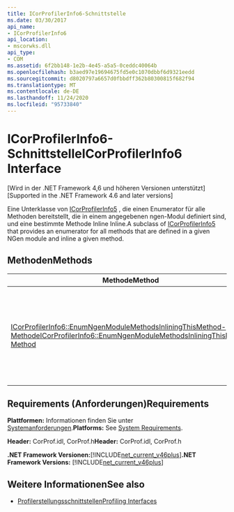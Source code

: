 ```yaml
---
title: ICorProfilerInfo6-Schnittstelle
ms.date: 03/30/2017
api_name:
- ICorProfilerInfo6
api_location:
- mscorwks.dll
api_type:
- COM
ms.assetid: 6f2bb148-1e2b-4e45-a5a5-0ceddc40064b
ms.openlocfilehash: b3aed97e19694675fd5e0c1070dbbf6d9321eedd
ms.sourcegitcommit: d8020797a6657d0fbbdff362b80300815f682f94
ms.translationtype: MT
ms.contentlocale: de-DE
ms.lasthandoff: 11/24/2020
ms.locfileid: "95733840"
---
```

# <a name="icorprofilerinfo6-interface"></a><span data-ttu-id="e611a-102">ICorProfilerInfo6-Schnittstelle</span><span class="sxs-lookup"><span data-stu-id="e611a-102">ICorProfilerInfo6 Interface</span></span>

<span data-ttu-id="e611a-103">[Wird in der .NET Framework 4,6 und höheren Versionen unterstützt]</span><span class="sxs-lookup"><span data-stu-id="e611a-103">[Supported in the .NET Framework 4.6 and later versions]</span></span>  
  
 <span data-ttu-id="e611a-104">Eine Unterklasse von [ICorProfilerInfo5](icorprofilerinfo5-interface.md) , die einen Enumerator für alle Methoden bereitstellt, die in einem angegebenen ngen-Modul definiert sind, und eine bestimmte Methode Inline Inline.</span><span class="sxs-lookup"><span data-stu-id="e611a-104">A subclass of [ICorProfilerInfo5](icorprofilerinfo5-interface.md) that provides an enumerator for all methods that are defined in a given NGen module and inline a given method.</span></span>  
  
## <a name="methods"></a><span data-ttu-id="e611a-105">Methoden</span><span class="sxs-lookup"><span data-stu-id="e611a-105">Methods</span></span>  
  
|<span data-ttu-id="e611a-106">Methode</span><span class="sxs-lookup"><span data-stu-id="e611a-106">Method</span></span>|<span data-ttu-id="e611a-107">BESCHREIBUNG</span><span class="sxs-lookup"><span data-stu-id="e611a-107">Description</span></span>|  
|------------|-----------------|  
|[<span data-ttu-id="e611a-108">ICorProfilerInfo6::EnumNgenModuleMethodsInliningThisMethod-Methode</span><span class="sxs-lookup"><span data-stu-id="e611a-108">ICorProfilerInfo6::EnumNgenModuleMethodsInliningThisMethod Method</span></span>](icorprofilerinfo6-enumngenmodulemethodsinliningthismethod-method.md)|<span data-ttu-id="e611a-109">Gibt einen Enumerator für alle Methoden zurück, die zu einem angegebenen ngen-Modul gehören und im Text einer angegebenen Methode Inline sind.</span><span class="sxs-lookup"><span data-stu-id="e611a-109">Returns an enumerator for all methods that belong to a given NGen module and that are inlined in the body of a given method.</span></span>|  
  
## <a name="requirements"></a><span data-ttu-id="e611a-110">Requirements (Anforderungen)</span><span class="sxs-lookup"><span data-stu-id="e611a-110">Requirements</span></span>  

 <span data-ttu-id="e611a-111">**Plattformen:** Informationen finden Sie unter [Systemanforderungen](../../get-started/system-requirements.md).</span><span class="sxs-lookup"><span data-stu-id="e611a-111">**Platforms:** See [System Requirements](../../get-started/system-requirements.md).</span></span>  
  
 <span data-ttu-id="e611a-112">**Header:** CorProf.idl, CorProf.h</span><span class="sxs-lookup"><span data-stu-id="e611a-112">**Header:** CorProf.idl, CorProf.h</span></span>  
  
 <span data-ttu-id="e611a-113">**.NET Framework Versionen:**[!INCLUDE[net_current_v46plus](../../../../includes/net-current-v46plus-md.md)]</span><span class="sxs-lookup"><span data-stu-id="e611a-113">**.NET Framework Versions:** [!INCLUDE[net_current_v46plus](../../../../includes/net-current-v46plus-md.md)]</span></span>  
  
## <a name="see-also"></a><span data-ttu-id="e611a-114">Weitere Informationen</span><span class="sxs-lookup"><span data-stu-id="e611a-114">See also</span></span>

- [<span data-ttu-id="e611a-115">Profilerstellungsschnittstellen</span><span class="sxs-lookup"><span data-stu-id="e611a-115">Profiling Interfaces</span></span>](profiling-interfaces.md)
